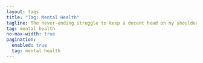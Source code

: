 ```yaml
---
layout: tags
title: "Tag: Mental Health"
tagline: The never-ending struggle to keep a decent head on my shoulders
tag: mental health
no-max-width: true
pagination:
  enabled: true
  tag: mental health
---
```

